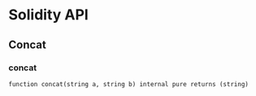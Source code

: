 # Solidity API

## Concat

### concat

```solidity
function concat(string a, string b) internal pure returns (string)
```

